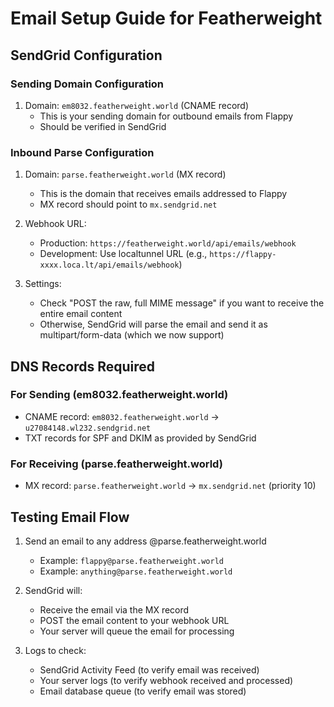 # Email Setup Guide for Featherweight

## SendGrid Configuration

### Sending Domain Configuration
1. Domain: `em8032.featherweight.world` (CNAME record)
   - This is your sending domain for outbound emails from Flappy
   - Should be verified in SendGrid

### Inbound Parse Configuration 
1. Domain: `parse.featherweight.world` (MX record)
   - This is the domain that receives emails addressed to Flappy
   - MX record should point to `mx.sendgrid.net`

2. Webhook URL: 
   - Production: `https://featherweight.world/api/emails/webhook`
   - Development: Use localtunnel URL (e.g., `https://flappy-xxxx.loca.lt/api/emails/webhook`)

3. Settings:
   - Check "POST the raw, full MIME message" if you want to receive the entire email content
   - Otherwise, SendGrid will parse the email and send it as multipart/form-data (which we now support)

## DNS Records Required

### For Sending (em8032.featherweight.world)
- CNAME record: `em8032.featherweight.world` → `u27084148.wl232.sendgrid.net`
- TXT records for SPF and DKIM as provided by SendGrid

### For Receiving (parse.featherweight.world)
- MX record: `parse.featherweight.world` → `mx.sendgrid.net` (priority 10)

## Testing Email Flow

1. Send an email to any address @parse.featherweight.world
   - Example: `flappy@parse.featherweight.world`
   - Example: `anything@parse.featherweight.world` 

2. SendGrid will:
   - Receive the email via the MX record
   - POST the email content to your webhook URL
   - Your server will queue the email for processing

3. Logs to check:
   - SendGrid Activity Feed (to verify email was received)
   - Your server logs (to verify webhook received and processed)
   - Email database queue (to verify email was stored)